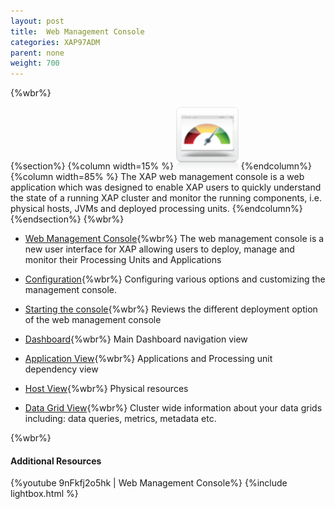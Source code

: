 ```yaml
---
layout: post
title:  Web Management Console
categories: XAP97ADM
parent: none
weight: 700
---
```


{%wbr%}

{%section%}
{%column width=15% %}
<img src="/attachment_files/subject/WebManagementConsole.png" width="100" height="100">
{%endcolumn%}
{%column width=85% %}
The XAP web management console is a web application which was designed to enable XAP users to quickly understand the state of a running XAP cluster and monitor the running components, i.e. physical hosts, JVMs and deployed processing units.
{%endcolumn%}
{%endsection%}
{%wbr%}

- [Web Management Console](./web-management-console-console.html){%wbr%}
The web management console is a new user interface for XAP allowing users to deploy, manage and monitor their Processing Units and Applications

- [Configuration](./web-management-console-configuration.html){%wbr%}
Configuring various options and customizing the management console.

- [Starting the console](./web-management-console-starting.html){%wbr%}
Reviews the different deployment option of the web management console

- [Dashboard](./web-management-dashboard-view.html){%wbr%}
Main Dashboard navigation view

- [Application View](./web-management-application-view.html){%wbr%}
Applications and Processing unit dependency view

- [Host View](./web-management-hosts-view.html){%wbr%}
Physical resources

- [Data Grid View](./web-management-data-grid-view.html){%wbr%}
Cluster wide information about your data grids including: data queries, metrics, metadata etc.

{%wbr%}

#### Additional Resources
{%youtube 9nFkfj2o5hk | Web Management Console%}
{%include lightbox.html %}


